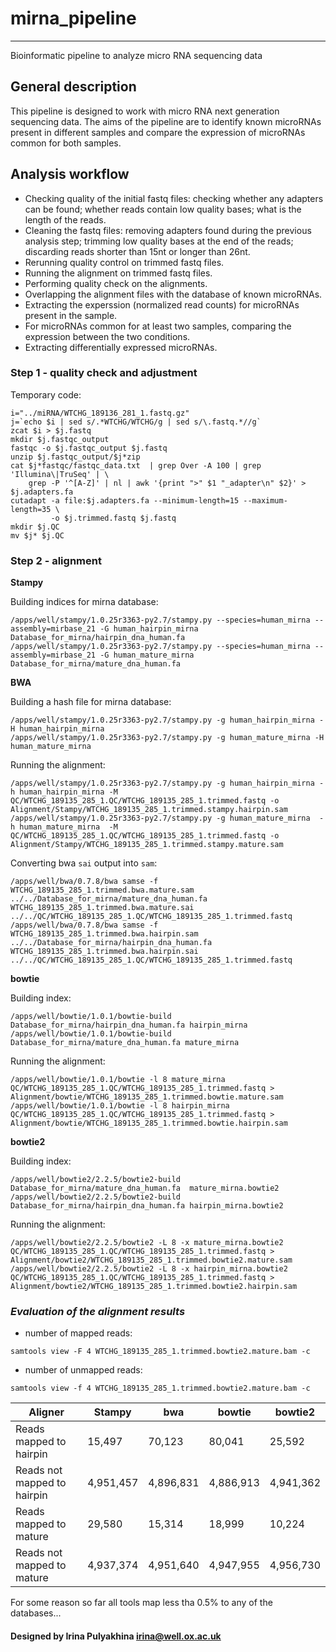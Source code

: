 # mirna_pipeline
--------------------------------------
Bioinformatic pipeline to analyze micro RNA sequencing data

## General description

This pipeline is designed to work with micro RNA next generation
sequencing data. The aims of the pipeline are to identify known
microRNAs present in different samples and compare the expression
of microRNAs common for both samples.

## Analysis workflow
- Checking quality of the initial fastq files: checking whether any adapters can be found; whether reads contain low quality bases; what is the length of the reads.
- Cleaning the fastq files: removing adapters found during the previous analysis step; trimming low quality bases at the end of the reads; discarding reads shorter than 15nt or longer than 26nt.
- Rerunning quality control on trimmed fastq files.
- Running the alignment on trimmed fastq files.
- Performing quality check on the alignments.
- Overlapping the alignment files with the database of known microRNAs.
- Extracting the experssion (normalized read counts) for microRNAs present in the sample.
- For microRNAs common for at least two samples, comparing the expression between the two conditions.
- Extracting differentially expressed microRNAs.

### Step 1 - quality check and adjustment

Temporary code:

```
i="../miRNA/WTCHG_189136_281_1.fastq.gz"
j=`echo $i | sed s/.*WTCHG/WTCHG/g | sed s/\.fastq.*//g`
zcat $i > $j.fastq
mkdir $j.fastqc_output
fastqc -o $j.fastqc_output $j.fastq
unzip $j.fastqc_output/$j*zip
cat $j*fastqc/fastqc_data.txt  | grep Over -A 100 | grep 'Illumina\|TruSeq' | \
    grep -P '^[A-Z]' | nl | awk '{print ">" $1 "_adapter\n" $2}' > $j.adapters.fa
cutadapt -a file:$j.adapters.fa --minimum-length=15 --maximum-length=35 \
         -o $j.trimmed.fastq $j.fastq
mkdir $j.QC
mv $j* $j.QC
```

### Step 2 - alignment

**Stampy**

Building indices for mirna database:
```
/apps/well/stampy/1.0.25r3363-py2.7/stampy.py --species=human_mirna --assembly=mirbase_21 -G human_hairpin_mirna Database_for_mirna/hairpin_dna_human.fa
/apps/well/stampy/1.0.25r3363-py2.7/stampy.py --species=human_mirna --assembly=mirbase_21 -G human_mature_mirna Database_for_mirna/mature_dna_human.fa
```
**BWA**

Building a hash file for mirna database:
```
/apps/well/stampy/1.0.25r3363-py2.7/stampy.py -g human_hairpin_mirna -H human_hairpin_mirna
/apps/well/stampy/1.0.25r3363-py2.7/stampy.py -g human_mature_mirna -H human_mature_mirna
```

Running the alignment:
```
/apps/well/stampy/1.0.25r3363-py2.7/stampy.py -g human_hairpin_mirna -h human_hairpin_mirna -M QC/WTCHG_189135_285_1.QC/WTCHG_189135_285_1.trimmed.fastq -o Alignment/Stampy/WTCHG_189135_285_1.trimmed.stampy.hairpin.sam
/apps/well/stampy/1.0.25r3363-py2.7/stampy.py -g human_mature_mirna  -h human_mature_mirna  -M QC/WTCHG_189135_285_1.QC/WTCHG_189135_285_1.trimmed.fastq -o Alignment/Stampy/WTCHG_189135_285_1.trimmed.stampy.mature.sam
```

Converting bwa `sai` output into `sam`:
```
/apps/well/bwa/0.7.8/bwa samse -f WTCHG_189135_285_1.trimmed.bwa.mature.sam ../../Database_for_mirna/mature_dna_human.fa WTCHG_189135_285_1.trimmed.bwa.mature.sai ../../QC/WTCHG_189135_285_1.QC/WTCHG_189135_285_1.trimmed.fastq
/apps/well/bwa/0.7.8/bwa samse -f WTCHG_189135_285_1.trimmed.bwa.hairpin.sam ../../Database_for_mirna/hairpin_dna_human.fa WTCHG_189135_285_1.trimmed.bwa.hairpin.sai ../../QC/WTCHG_189135_285_1.QC/WTCHG_189135_285_1.trimmed.fastq
```

**bowtie**

Building index:
```
/apps/well/bowtie/1.0.1/bowtie-build Database_for_mirna/hairpin_dna_human.fa hairpin_mirna
/apps/well/bowtie/1.0.1/bowtie-build Database_for_mirna/mature_dna_human.fa mature_mirna
```

Running the alignment:
```
/apps/well/bowtie/1.0.1/bowtie -l 8 mature_mirna  QC/WTCHG_189135_285_1.QC/WTCHG_189135_285_1.trimmed.fastq > Alignment/bowtie/WTCHG_189135_285_1.trimmed.bowtie.mature.sam
/apps/well/bowtie/1.0.1/bowtie -l 8 hairpin_mirna QC/WTCHG_189135_285_1.QC/WTCHG_189135_285_1.trimmed.fastq > Alignment/bowtie/WTCHG_189135_285_1.trimmed.bowtie.hairpin.sam
```

**bowtie2**

Building index:
```
/apps/well/bowtie2/2.2.5/bowtie2-build Database_for_mirna/mature_dna_human.fa  mature_mirna.bowtie2
/apps/well/bowtie2/2.2.5/bowtie2-build Database_for_mirna/hairpin_dna_human.fa hairpin_mirna.bowtie2
```

Running the alignment:
```
/apps/well/bowtie2/2.2.5/bowtie2 -L 8 -x mature_mirna.bowtie2  QC/WTCHG_189135_285_1.QC/WTCHG_189135_285_1.trimmed.fastq > Alignment/bowtie2/WTCHG_189135_285_1.trimmed.bowtie2.mature.sam
/apps/well/bowtie2/2.2.5/bowtie2 -L 8 -x hairpin_mirna.bowtie2 QC/WTCHG_189135_285_1.QC/WTCHG_189135_285_1.trimmed.fastq > Alignment/bowtie2/WTCHG_189135_285_1.trimmed.bowtie2.hairpin.sam
```

### *Evaluation of the alignment results*

- number of mapped reads:
```
samtools view -F 4 WTCHG_189135_285_1.trimmed.bowtie2.mature.bam -c
```
- number of unmapped reads:
```
samtools view -f 4 WTCHG_189135_285_1.trimmed.bowtie2.mature.bam -c
```

| Aligner                      | Stampy     | bwa       | bowtie    | bowtie2   |
| ---------------------------- | ---------- | --------- | --------- | --------- |
| Reads mapped to hairpin      | 15,497     | 70,123    | 80,041    | 25,592    |
| Reads not mapped to hairpin  | 4,951,457  | 4,896,831 | 4,886,913 | 4,941,362 |
| Reads mapped to mature       | 29,580     | 15,314    | 18,999    | 10,224    |
| Reads not mapped to mature   | 4,937,374  | 4,951,640 | 4,947,955 | 4,956,730 |

For some reason so far all tools map less tha 0.5% to any of the databases...

#### Designed by Irina Pulyakhina irina@well.ox.ac.uk
